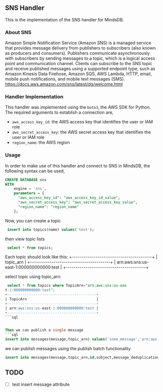 ## SNS Handler

This is the implementation of the SNS handler for MindsDB.

### About SNS

Amazon Simple Notification Service (Amazon SNS) is a managed service that provides message delivery from publishers to subscribers (also known as producers and consumers). Publishers communicate asynchronously with subscribers by sending messages to a topic, which is a logical access point and communication channel. Clients can subscribe to the SNS topic and receive published messages using a supported endpoint type, such as Amazon Kinesis Data Firehose, Amazon SQS, AWS Lambda, HTTP, email, mobile push notifications, and mobile text messages (SMS). <br>
https://docs.aws.amazon.com/sns/latest/dg/welcome.html

### Handler Implementation

This handler was implemented using the `boto3`, the AWS SDK for Python.
The required arguments to establish a connection are,
* `aws_access_key_id`: the AWS access key that identifies the user or IAM role
* `aws_secret_access_key`: the AWS secret access key that identifies the user or IAM role
* `region_name`: the AWS region

### Usage

In order to make use of this handler and connect to SNS in MindsDB, the following syntax can be used,


```sql
CREATE DATABASE sns
WITH
    engine = 'sns',
    parameters = {
      "aws_access_key_id": "aws_access_key_id_value",
      "aws_secret_access_key": "aws_secret_access_key_value",
      "region_name": "region_name"
    };
```
Now, you can create a topic 
```sql
 insert into topics(name) values('test');

```

then view topic lists
```sql
 select * from topics;
```

Each topic should look like this:
+-----------------------------------------+
| topic_arn                               |
+-----------------------------------------+
| arn:aws:sns:us-east-1:000000000000:test |
+-----------------------------------------+

select topic  using topic_arn:
```sql
 select * from topics where TopicArn="arn:aws:sns:us-eas
t-1:000000000000:test";
+-----------------------------------------+
| TopicArn                                |
+-----------------------------------------+
| arn:aws:sns:us-east-1:000000000000:test |
+-----------------------------------------+
```sql


Then we can publish a single message
```sql
insert into messages(message,topic_arn) values('some_message','arn:aws:sns:us-east-1:000000000000:test')
```
we can publish messages using the publish batch functionality

```sql
insert into messages(message,topic_arn,id,subject,message_deduplication_id,message_group_id) values('some_message','arn:aws:sns:us-east-1:000000000000:test','333','aaaa','000-222','ssss'),('some_message','arn:aws:sns:us-east-1:000000000000:test','3373','aaaa','000-222','ssss')
```
## TODO

- [ ] test insert message attribute 